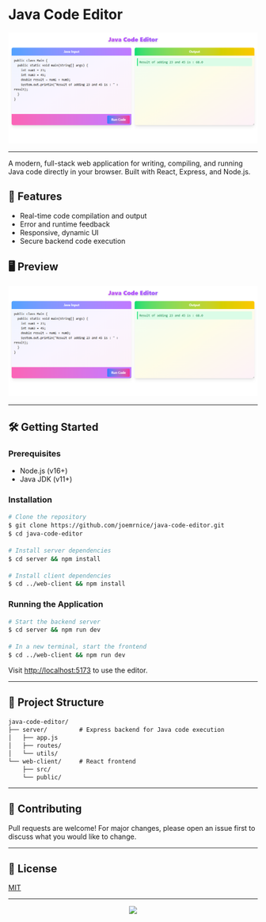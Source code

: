 # Java Code Editor

 ![Java Code Editor Screenshot](./images/javaedit.png)

---

A modern, full-stack web application for writing, compiling, and running Java code directly in your browser. Built with React, Express, and Node.js.

## 🚀 Features

- Real-time code compilation and output
- Error and runtime feedback
- Responsive, dynamic UI
- Secure backend code execution

## 🖥️ Preview

![Java Code Editor UI](./images/javaedit.png)

---

## 🛠️ Getting Started

### Prerequisites
- Node.js (v16+)
- Java JDK (v11+)

### Installation

```bash
# Clone the repository
$ git clone https://github.com/joemrnice/java-code-editor.git
$ cd java-code-editor

# Install server dependencies
$ cd server && npm install

# Install client dependencies
$ cd ../web-client && npm install
```

### Running the Application

```bash
# Start the backend server
$ cd server && npm run dev

# In a new terminal, start the frontend
$ cd ../web-client && npm run dev
```

Visit [http://localhost:5173](http://localhost:5173) to use the editor.

---

## 📁 Project Structure

```
java-code-editor/
├── server/         # Express backend for Java code execution
│   ├── app.js
│   ├── routes/
│   └── utils/
└── web-client/     # React frontend
    ├── src/
    └── public/
```

---

## 🤝 Contributing

Pull requests are welcome! For major changes, please open an issue first to discuss what you would like to change.

---

## 📄 License

[MIT](LICENSE)

---

<p align="center">
  <img src="https://cdn.jsdelivr.net/gh/devicons/devicon/icons/java/java-original-wordmark.svg" width="80"/>
</p>
